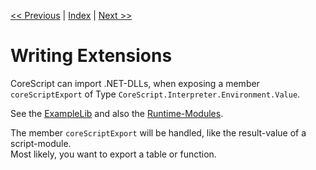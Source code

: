 [<< Previous](./modules.md) | [Index](./index.md) | [Next >>](./embedding.md)

# Writing Extensions

CoreScript can import .NET-DLLs, when exposing a member `coreScriptExport` of Type `CoreScript.Interpreter.Environment.Value`.  

See the [ExampleLib](../Source/Extension) and also the [Runtime-Modules](../Source/Backend/Interpreter/Runtime).

The member `coreScriptExport` will be handled, like the result-value of a script-module.  
Most likely, you want to export a table or function. 